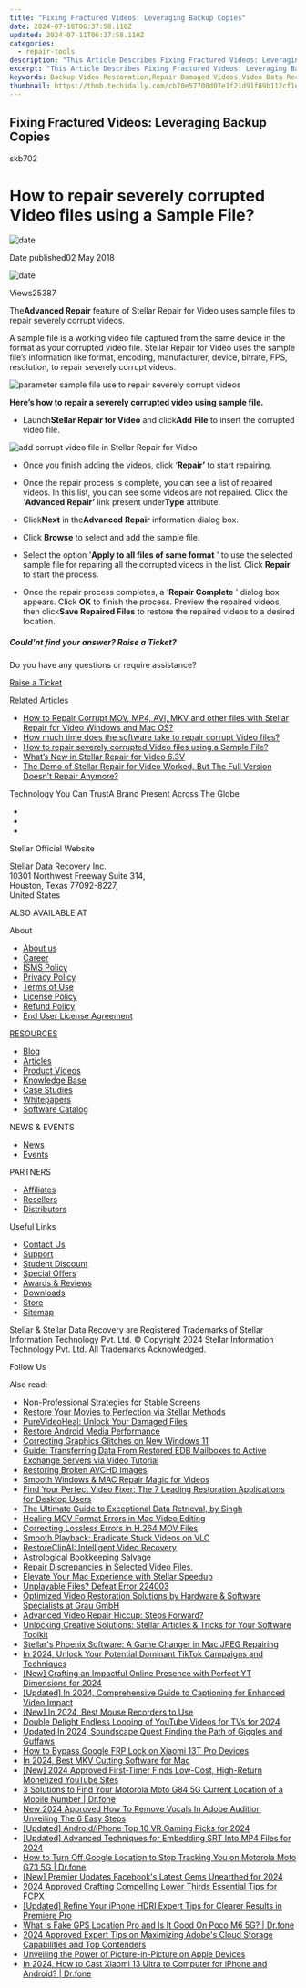 ```yaml
---
title: "Fixing Fractured Videos: Leveraging Backup Copies"
date: 2024-07-10T06:37:58.110Z
updated: 2024-07-11T06:37:58.110Z
categories:
  - repair-tools
description: "This Article Describes Fixing Fractured Videos: Leveraging Backup Copies"
excerpt: "This Article Describes Fixing Fractured Videos: Leveraging Backup Copies"
keywords: Backup Video Restoration,Repair Damaged Videos,Video Data Recovery Services,Fractured Video Repair,Restoring Corrupted Videos,Digital Video Restoration Techniques,Video Backup Solutions
thumbnail: https://thmb.techidaily.com/cb70e57700d07e1f21d91f89b112cf1e7299f5606065c397aa28c9965f8c1a6d.jpg
---
```


## Fixing Fractured Videos: Leveraging Backup Copies

skb702

# How to repair severely corrupted Video files using a Sample File?

![date](https://cdn-cmlep.nitrocdn.com/DLSjJVyzoVcUgUSBlgyEUoGMDKLbWXQr/assets/images/optimized/rev-625c9ec/www.stellarinfo.com/support/kb/asset/frontend/images/date.png)

 Date published02 May 2018

![date](https://cdn-cmlep.nitrocdn.com/DLSjJVyzoVcUgUSBlgyEUoGMDKLbWXQr/assets/images/optimized/rev-625c9ec/www.stellarinfo.com/support/kb/asset/frontend/images/view.png)

 Views25387

 The**Advanced Repair** feature of Stellar Repair for Video uses sample files to repair severely corrupt videos.

 A sample file is a working video file captured from the same device in the format as your corrupted video file. Stellar Repair for Video uses the sample file’s information like format, encoding, manufacturer, device, bitrate, FPS, resolution, to repair severely corrupt videos.

![parameter sample file use to repair severely corrupt videos](https://cdn-cmlep.nitrocdn.com/DLSjJVyzoVcUgUSBlgyEUoGMDKLbWXQr/assets/images/optimized/rev-625c9ec/www.stellarinfo.com/blog/wp-content/uploads/2023/08/sample-file-1.jpg)

 **Here’s how to repair a severely corrupted video using sample file.**

* Launch**Stellar Repair for Video** and click**Add** **File** to insert the corrupted video file.

![add corrupt video file in Stellar Repair for Video](https://cdn-cmlep.nitrocdn.com/DLSjJVyzoVcUgUSBlgyEUoGMDKLbWXQr/assets/images/optimized/rev-625c9ec/www.stellarinfo.com/blog/wp-content/uploads/2023/08/stellar-repair-for-video-home-screen.png)

* Once you finish adding the videos, click ‘**Repair’** to start repairing.

* Once the repair process is complete, you can see a list of repaired videos. In this list, you can see some videos are not repaired. Click the ‘**Advanced** **Repair’** link present under**Type** attribute.

* Click**Next** in the**Advanced** **Repair** information dialog box.

* Click **Browse** to select and add the sample file.
* Select the option '**Apply to all files of same format** ' to use the selected sample file for repairing all the corrupted videos in the list. Click **Repair** to start the process.

* Once the repair process completes, a '**Repair Complete** ' dialog box appears. Click **OK** to finish the process. Preview the repaired videos, then click**Save Repaired Files** to restore the repaired videos to a desired location.

##### Could'nt find your answer? Raise a Ticket?

Do you have any questions or require assistance?

[Raise a Ticket](https://tickets.stellarinfo.com/portal/en/signin)

Related Articles

* [How to Repair Corrupt MOV, MP4, AVI, MKV and other files with Stellar Repair for Video Windows and Mac OS?](how-to-fix-corrupt-quicktime-mov-file)
* [How much time does the software take to repair corrupt Video files?](time-take-to-repair-corrupt-video-files)
* [How to repair severely corrupted Video files using a Sample File?](corrupted-video-repair-using-sample-file)
* [What’s New in Stellar Repair for Video 6.3V](new-stellar-phoenix-video-repair-more-powerful)
* [The Demo of Stellar Repair for Video Worked, But The Full Version Doesn’t Repair Anymore?](demo-worked-full-version-does-not-repair)

 Technology You Can TrustA Brand Present Across The Globe

* [](https://www.stellarinfo.com/images/v7/ISO-27001-2013-Certificate.pdf)
* [](https://www.stellarinfo.com/images/v7/ISO-9001-2008Certificate.pdf)
* [](https://tools.techidaily.com/stellardata-recovery/buy-now/)

 Stellar Official Website

 Stellar Data Recovery Inc.  
 10301 Northwest Freeway Suite 314,  
 Houston, Texas 77092-8227,  
 United States

 ALSO AVAILABLE AT

 About

* [About us](https://tools.techidaily.com/stellardata-recovery/buy-now/)
* [Career](https://tools.techidaily.com/stellardata-recovery/buy-now/)
* [ISMS Policy](https://tools.techidaily.com/stellardata-recovery/buy-now/)
* [Privacy Policy](https://tools.techidaily.com/stellardata-recovery/buy-now/)
* [Terms of Use](https://tools.techidaily.com/stellardata-recovery/buy-now/)
* [License Policy](https://www.stellarinfo.com/software-licensing-usage.php)
* [Refund Policy](https://tools.techidaily.com/stellardata-recovery/buy-now/)
* [End User License Agreement](https://tools.techidaily.com/stellardata-recovery/buy-now/)

[RESOURCES](https://tools.techidaily.com/stellardata-recovery/buy-now/)

* [Blog](https://tools.techidaily.com/stellardata-recovery/buy-now/)
* [Articles](https://tools.techidaily.com/stellardata-recovery/buy-now/)
* [Product Videos](https://tools.techidaily.com/stellardata-recovery/buy-now/)
* [Knowledge Base](https://tools.techidaily.com/stellardata-recovery/buy-now/)
* [Case Studies](https://tools.techidaily.com/stellardata-recovery/buy-now/)
* [Whitepapers](https://tools.techidaily.com/stellardata-recovery/buy-now/)
* [Software Catalog](https://tools.techidaily.com/stellardata-recovery/buy-now/)

 NEWS & EVENTS

* [News](https://tools.techidaily.com/stellardata-recovery/buy-now/)
* [Events](https://www.stellarinfo.com/affiliate-summit/affiliate-summit.php)

 PARTNERS

* [Affiliates](https://tools.techidaily.com/stellardata-recovery/buy-now/)
* [Resellers](https://tools.techidaily.com/stellardata-recovery/buy-now/)
* [Distributors](https://tools.techidaily.com/stellardata-recovery/buy-now/)

 Useful Links

* [Contact Us](https://www.stellarinfo.com/contact/contact-us.php)
* [Support](https://tools.techidaily.com/stellardata-recovery/buy-now/)
* [Student Discount](https://www.stellarinfo.com/student-discount/)
* [Special Offers](https://tools.techidaily.com/stellardata-recovery/buy-now/)
* [Awards & Reviews](https://tools.techidaily.com/stellardata-recovery/buy-now/)
* [Downloads](https://www.stellarinfo.com/download.php)
* [Store](https://tools.techidaily.com/stellardata-recovery/buy-now/)
* [Sitemap](https://www.stellarinfo.com/sitemap.php)

 Stellar & Stellar Data Recovery are Registered Trademarks of Stellar Information Technology Pvt. Ltd. © Copyright 2024 Stellar Information Technology Pvt. Ltd. All Trademarks Acknowledged.

Follow Us [](https://www.facebook.com/stellardata) [](https://twitter.com/stellarinfo) [](https://www.linkedin.com/company/stellardatarecovery/) [](https://www.youtube.com/c/stellardatarecovery)

<ins class="adsbygoogle"
     style="display:block"
     data-ad-format="autorelaxed"
     data-ad-client="ca-pub-7571918770474297"
     data-ad-slot="1223367746"></ins>



<ins class="adsbygoogle"
     style="display:block"
     data-ad-client="ca-pub-7571918770474297"
     data-ad-slot="8358498916"
     data-ad-format="auto"
     data-full-width-responsive="true"></ins>

<span class="atpl-alsoreadstyle">Also read:</span>
<div><ul>
<li><a href="https://data-wizards.techidaily.com/non-professional-strategies-for-stable-screens/"><u>Non-Professional Strategies for Stable Screens</u></a></li>
<li><a href="https://data-wizards.techidaily.com/restore-your-movies-to-perfection-via-stellar-methods/"><u>Restore Your Movies to Perfection via Stellar Methods</u></a></li>
<li><a href="https://data-wizards.techidaily.com/purevideoheal-unlock-your-damaged-files/"><u>PureVideoHeal: Unlock Your Damaged Files</u></a></li>
<li><a href="https://data-wizards.techidaily.com/restore-android-media-performance/"><u>Restore Android Media Performance</u></a></li>
<li><a href="https://data-wizards.techidaily.com/correcting-graphics-glitches-on-new-windows-11/"><u>Correcting Graphics Glitches on New Windows 11</u></a></li>
<li><a href="https://data-wizards.techidaily.com/guide-transferring-data-from-restored-edb-mailboxes-to-active-exchange-servers-via-video-tutorial/"><u>Guide: Transferring Data From Restored EDB Mailboxes to Active Exchange Servers via Video Tutorial</u></a></li>
<li><a href="https://data-wizards.techidaily.com/restoring-broken-avchd-images/"><u>Restoring Broken AVCHD Images</u></a></li>
<li><a href="https://data-wizards.techidaily.com/smooth-windows-and-mac-repair-magic-for-videos/"><u>Smooth Windows & MAC Repair Magic for Videos</u></a></li>
<li><a href="https://data-wizards.techidaily.com/find-your-perfect-video-fixer-the-7-leading-restoration-applications-for-desktop-users/"><u>Find Your Perfect Video Fixer: The 7 Leading Restoration Applications for Desktop Users</u></a></li>
<li><a href="https://data-wizards.techidaily.com/the-ultimate-guide-to-exceptional-data-retrieval-by-singh/"><u>The Ultimate Guide to Exceptional Data Retrieval, by Singh</u></a></li>
<li><a href="https://data-wizards.techidaily.com/healing-mov-format-errors-in-mac-video-editing/"><u>Healing MOV Format Errors in Mac Video Editing</u></a></li>
<li><a href="https://data-wizards.techidaily.com/correcting-lossless-errors-in-h264-mov-files/"><u>Correcting Lossless Errors in H.264 MOV Files</u></a></li>
<li><a href="https://data-wizards.techidaily.com/smooth-playback-eradicate-stuck-videos-on-vlc/"><u>Smooth Playback: Eradicate Stuck Videos on VLC</u></a></li>
<li><a href="https://data-wizards.techidaily.com/restoreclipai-intelligent-video-recovery/"><u>RestoreClipAI: Intelligent Video Recovery</u></a></li>
<li><a href="https://data-wizards.techidaily.com/astrological-bookkeeping-salvage/"><u>Astrological Bookkeeping Salvage</u></a></li>
<li><a href="https://data-wizards.techidaily.com/1720668865688-repair-discrepancies-in-selected-video-files/"><u>Repair Discrepancies in Selected Video Files.</u></a></li>
<li><a href="https://data-wizards.techidaily.com/elevate-your-mac-experience-with-stellar-speedup/"><u>Elevate Your Mac Experience with Stellar Speedup</u></a></li>
<li><a href="https://data-wizards.techidaily.com/unplayable-files-defeat-error-224003/"><u>Unplayable Files? Defeat Error 224003</u></a></li>
<li><a href="https://data-wizards.techidaily.com/optimized-video-restoration-solutions-by-hardware-and-software-specialists-at-grau-gmbh/"><u>Optimized Video Restoration Solutions by Hardware & Software Specialists at Grau GmbH</u></a></li>
<li><a href="https://data-wizards.techidaily.com/advanced-video-repair-hiccup-steps-forward/"><u>Advanced Video Repair Hiccup: Steps Forward?</u></a></li>
<li><a href="https://data-wizards.techidaily.com/unlocking-creative-solutions-stellar-articles-and-tricks-for-your-software-toolkit/"><u>Unlocking Creative Solutions: Stellar Articles & Tricks for Your Software Toolkit</u></a></li>
<li><a href="https://data-wizards.techidaily.com/stellars-phoenix-software-a-game-changer-in-mac-jpeg-repairing/"><u>Stellar's Phoenix Software: A Game Changer in Mac JPEG Repairing</u></a></li>
<li><a href="https://tiktok-clips.techidaily.com/in-2024-unlock-your-potential-dominant-tiktok-campaigns-and-techniques/"><u>In 2024, Unlock Your Potential  Dominant TikTok Campaigns and Techniques</u></a></li>
<li><a href="https://facebook-video-share.techidaily.com/new-crafting-an-impactful-online-presence-with-perfect-yt-dimensions-for-2024/"><u>[New] Crafting an Impactful Online Presence with Perfect YT Dimensions for 2024</u></a></li>
<li><a href="https://instagram-video-files.techidaily.com/updated-in-2024-comprehensive-guide-to-captioning-for-enhanced-video-impact/"><u>[Updated] In 2024, Comprehensive Guide to Captioning for Enhanced Video Impact</u></a></li>
<li><a href="https://screen-sharing-recording.techidaily.com/new-in-2024-best-mouse-recorders-to-use/"><u>[New] In 2024, Best Mouse Recorders to Use</u></a></li>
<li><a href="https://youtube-clips.techidaily.com/double-delight-endless-looping-of-youtube-videos-for-tvs-for-2024/"><u>Double Delight  Endless Looping of YouTube Videos for TVs for 2024</u></a></li>
<li><a href="https://sound-tweaking.techidaily.com/updated-in-2024-soundscape-quest-finding-the-path-of-giggles-and-guffaws/"><u>Updated In 2024, Soundscape Quest Finding the Path of Giggles and Guffaws</u></a></li>
<li><a href="https://bypass-frp.techidaily.com/how-to-bypass-google-frp-lock-on-xiaomi-13t-pro-devices-by-drfone-android/"><u>How to Bypass Google FRP Lock on Xiaomi 13T Pro Devices</u></a></li>
<li><a href="https://ai-vdieo-software.techidaily.com/in-2024-best-mkv-cutting-software-for-mac/"><u>In 2024, Best MKV Cutting Software for Mac</u></a></li>
<li><a href="https://eaxpv-info.techidaily.com/new-2024-approved-first-timer-finds-low-cost-high-return-monetized-youtube-sites/"><u>[New] 2024 Approved  First-Timer Finds  Low-Cost, High-Return Monetized YouTube Sites</u></a></li>
<li><a href="https://android-location-track.techidaily.com/3-solutions-to-find-your-motorola-moto-g84-5g-current-location-of-a-mobile-number-drfone-by-drfone-virtual-android/"><u>3 Solutions to Find Your Motorola Moto G84 5G Current Location of a Mobile Number | Dr.fone</u></a></li>
<li><a href="https://sound-tweaking.techidaily.com/new-2024-approved-how-to-remove-vocals-in-adobe-audition-unveiling-the-6-easy-steps/"><u>New 2024 Approved How To Remove Vocals In Adobe Audition Unveiling The 6 Easy Steps</u></a></li>
<li><a href="https://fox-hovers.techidaily.com/updated-androidiphone-top-10-vr-gaming-picks-for-2024/"><u>[Updated] Android/iPhone Top 10 VR Gaming Picks for 2024</u></a></li>
<li><a href="https://fox-boxes.techidaily.com/updated-advanced-techniques-for-embedding-srt-into-mp4-files-for-2024/"><u>[Updated] Advanced Techniques for Embedding SRT Into MP4 Files for 2024</u></a></li>
<li><a href="https://android-location-track.techidaily.com/how-to-turn-off-google-location-to-stop-tracking-you-on-motorola-moto-g73-5g-drfone-by-drfone-virtual-android/"><u>How to Turn Off Google Location to Stop Tracking You on Motorola Moto G73 5G | Dr.fone</u></a></li>
<li><a href="https://facebook-video-files.techidaily.com/new-premier-updates-facebooks-latest-gems-unearthed-for-2024/"><u>[New] Premier Updates  Facebook's Latest Gems Unearthed for 2024</u></a></li>
<li><a href="https://ai-vdieo-software.techidaily.com/2024-approved-crafting-compelling-lower-thirds-essential-tips-for-fcpx/"><u>2024 Approved Crafting Compelling Lower Thirds Essential Tips for FCPX</u></a></li>
<li><a href="https://extra-skills.techidaily.com/updated-refine-your-iphone-hdri-expert-tips-for-clearer-results-in-premiere-pro/"><u>[Updated] Refine Your iPhone HDRI  Expert Tips for Clearer Results in Premiere Pro</u></a></li>
<li><a href="https://fake-location.techidaily.com/what-is-fake-gps-location-pro-and-is-it-good-on-poco-m6-5g-drfone-by-drfone-virtual-android/"><u>What is Fake GPS Location Pro and Is It Good On Poco M6 5G? | Dr.fone</u></a></li>
<li><a href="https://fox-boxes.techidaily.com/2024-approved-expert-tips-on-maximizing-adobes-cloud-storage-capabilities-and-top-contenders/"><u>2024 Approved  Expert Tips on Maximizing Adobe's Cloud Storage Capabilities and Top Contenders</u></a></li>
<li><a href="https://extra-tips.techidaily.com/unveiling-the-power-of-picture-in-picture-on-apple-devices/"><u>Unveiling the Power of Picture-in-Picture on Apple Devices</u></a></li>
<li><a href="https://screen-mirror.techidaily.com/in-2024-how-to-cast-xiaomi-13-ultra-to-computer-for-iphone-and-android-drfone-by-drfone-android/"><u>In 2024, How to Cast Xiaomi 13 Ultra to Computer for iPhone and Android? | Dr.fone</u></a></li>
</ul></div>
